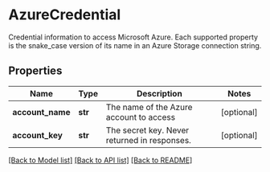 # AzureCredential

Credential information to access Microsoft Azure. Each supported property is the snake_case version of its name in an Azure Storage connection string.
## Properties
Name | Type | Description | Notes
------------ | ------------- | ------------- | -------------
**account_name** | **str** | The name of the Azure account to access | [optional] 
**account_key** | **str** | The secret key. Never returned in responses. | [optional] 

[[Back to Model list]](../README.md#documentation-for-models) [[Back to API list]](../README.md#documentation-for-api-endpoints) [[Back to README]](../README.md)


